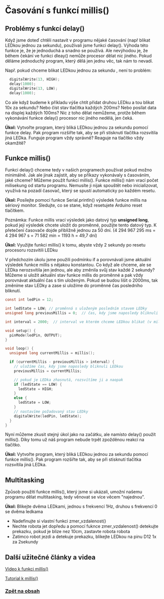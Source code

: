 # Časování s funkcí millis()

## Problémy s funkcí delay()
Když jsme doteď chtěli nastavit v programu nějaké časování (např blikat LEDkou jednou za sekundu), používali jsme funkci delay(). Výhoda této funkce je, že je jednoduchá a snadno se používá. Ale nevýhodou je, že během čekání ve funkci dleay() nemůže procesor dělat nic jiného. Pokud děláme jednoduchý program, který dělá jen jednu věc, tak nám to nevadí.

Např. pokud chceme blikat  LEDkou jednou za sekundu , není to problém:

```c
  digitalWrite(13, HIGH);
  delay(1000);
  digitalWrite(13, LOW);
  delay(1000);
```

Co ale když budeme k příkladu výše chtít přidat druhou LEDku a tou blikat 10x za sekundu? Nebo číst stav tlačítka každých 200ms? Nebo posílat data na displej každých 100ms? Nic z toho dělat nemůžeme, protže během vykonávání funkce delay() procesor nic jiného nedělá, jen čeká.

**Úkol:** Vytvořte program, který bliká LEDkou jednou za sekundu pomocí funkce delay. Pak program rozšiřte tak, aby se při stisknutí tlačítka rozsvítila jiná LEDka. Funguje program vždy správně? Reaguje na tlačítko vždy okamžitě? 


## Funkce millis()

Funkci delay() chceme tedy v našich programech používat pokud možno minimálně. Jak ale jinak zajistit, aby se příkazy vykonávaly s časováním, jaké chceme? Můžeme použít funkci millis(). Funkce millis() nám vrací počet milisekung od startu programu. Nemusíte ji nijak spouštět nebo inicializovat, využívá na pozadí časovač, který se spustí automaticky po každém resetu.

**Úkol:** Posílejte pomocí funkce Serial.println() výsledek funkce millis na sériový monitor. Sledujte, co se stane, když resetujete Arduino reset tlačítkem.

Poznámka: Funkce millis vrací výsledek jako datový typ **unsigned long**, pokud její výsledek chcete uložit do proměnné, použijte tento datový typ. K přetečení časovače dojde přibližně jednou za 50 dní. (4 294 967 295 ms = 4 294 967 s = 71 582 min = 1193 h = 49,7 dní)

**Úkol:** Využijte funkci millis() k tomu, abyste vždy 2 sekundy po resetu procesoru rozsvítili LEDku

V předchozím úkolu jsme použili podmínku if a porovnávali jsme aktuální výsledek funkce millis s nějakou konstantou. Co když ale chceme, ale se LEDka nerozsvítila jen jednou, ale aby změnila svůj stav každé 2 sekundy? Můžeme si uložit aktuální stav funkce millis do proměnné a pak vždy porovnávat aktuální čas s tím uloženým. Pokud se budou lišit o 2000ms, tak změníme stav LEDky a zase si uložíme do proměnné čas posledního bliknutí.

```c
const int ledPin = 12; 

int ledState = LOW; // proměnná s uloženým posledním stavem LEDky
unsigned long previousMillis = 0;  // čas, kdy jsme naposledy bliknuli LEDkou

int interval = 2000;  // interval ve kterém chceme LEDkou blikat (v milisekundách)

void setup() {
  pinMode(ledPin, OUTPUT);
}

void loop() {
  unsigned long currentMillis = millis();

  if (currentMillis - previousMillis > interval) {
    // uložíme čas, kdy jsme naposledy bliknuli LEDkou
    previousMillis = currentMillis;

    // pokud je LEDka zhasnutá, rozsvítíme ji a naopak
    if (ledState == LOW) {
      ledState = HIGH;
    } 
    else {
      ledState = LOW;
    }
    // nastavíme požadovaný stav LEDky
    digitalWrite(ledPin, ledState);
  }
}
```

Nyní můžeme zkusit stejný úkol jako na začátku, ale namísto delay() použít millis(). Díky tomu už náš program nebude trpět zpožděnou reakcí na tlačítko.

**Úkol:** Vytvořte program, který bliká LEDkou jednou za sekundu pomocí funkce millis(). Pak program rozšiřte tak, aby se při stisknutí tlačítka rozsvítila jiná LEDka. 


## Multitasking
Způsob použití funkce millis(), který jsme si ukázali, umožní našemu programu dělat multitasking, tedy věnovat se více věcem "najednou".

**Úkol:** Blikejte dvěma LEDkami, jednou s frekvencí 1Hz, druhou s frekvencí 0 se dvěma ledkama
- Nadefinujte si vlastní funkci zmer_vzdalenost()
- Nechte robota jet dopředu a pomocí fuknce zmer_vzdalenost() detekujte prekazku, pokud je blize nez 10cm, zastavte robota robota
- Zatimco robot jezdi a detekuje prekazku, blikejte LEDkou na pinu D12 1x za 2sekundy




## Další užitečné články a videa

[Video k funkci millis()](https://www.youtube.com/watch?v=BYKQ9rk0FEQ&ab_channel=ProgrammingElectronicsAcademy)

[Tutorial k millis()](https://bastlirna.hwkitchen.cz/arduino-zaklady-blikani-bez-funkce-delay/)


### [Zpět na obsah](README.md)
